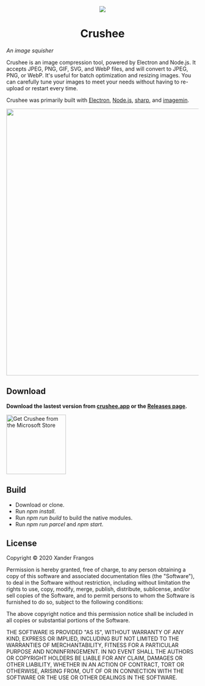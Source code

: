 <p align="center">
  <img src="https://crushee.app/assets/img/icon.svg">
</p>
<h1 align="center">Crushee</h1>

*An image squisher*

Crushee is an image compression tool, powered by Electron and Node.js. It accepts JPEG, PNG, GIF, SVG, and WebP files, and will convert to JPEG, PNG, or WebP. It's useful for batch optimization and resizing images. You can carefully tune your images to meet your needs without having to re-upload or restart every time.

Crushee was primarily built with [Electron](https://electronjs.org/), [Node.js](https://nodejs.org/), [sharp](https://github.com/lovell/sharp/), and [imagemin](https://github.com/imagemin/imagemin).

<p align="center">
  <img width="700" src="https://crushee.app/assets/img/screenshot-1.png">
</p>

## Download

**Download the lastest version from [crushee.app](https://crushee.app/) or the [Releases page](https://github.com/xanderfrangos/crushee/releases).**

<a href="https://www.microsoft.com/store/apps/9PD9XNZT1XL8" target="_blank"><img width="156" src="https://crushee.app/assets/img/ms-store.svg" alt="Get Crushee from the Microsoft Store"></a>

## Build

- Download or clone.
- Run *npm install*.
- Run *npm run build* to build the native modules.
- Run *npm run parcel* and *npm start*.



## License

Copyright © 2020 Xander Frangos

Permission is hereby granted, free of charge, to any person obtaining a copy of this software and associated documentation files (the "Software"), to deal in the Software without restriction, including without limitation the rights to use, copy, modify, merge, publish, distribute, sublicense, and/or sell copies of the Software, and to permit persons to whom the Software is furnished to do so, subject to the following conditions:

The above copyright notice and this permission notice shall be included in all copies or substantial portions of the Software.

THE SOFTWARE IS PROVIDED "AS IS", WITHOUT WARRANTY OF ANY KIND, EXPRESS OR IMPLIED, INCLUDING BUT NOT LIMITED TO THE WARRANTIES OF MERCHANTABILITY, FITNESS FOR A PARTICULAR PURPOSE AND NONINFRINGEMENT. IN NO EVENT SHALL THE AUTHORS OR COPYRIGHT HOLDERS BE LIABLE FOR ANY CLAIM, DAMAGES OR OTHER LIABILITY, WHETHER IN AN ACTION OF CONTRACT, TORT OR OTHERWISE, ARISING FROM, OUT OF OR IN CONNECTION WITH THE SOFTWARE OR THE USE OR OTHER DEALINGS IN THE SOFTWARE.
